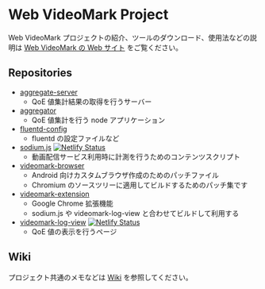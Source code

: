 # Web VideoMark Project

Web VideoMark プロジェクトの紹介、ツールのダウンロード、使用法などの説明は [Web VideoMark の Web サイト](https://vm.webdino.org/) をご覧ください。

## Repositories

- [aggregate-server](https://github.com/videomark/aggregate-server)
  - QoE 値集計結果の取得を行うサーバー
- [aggregator](https://github.com/videomark/aggregator)
  - QoE 値集計を行う node アプリケーション
- [fluentd-config](https://github.com/videomark/fluentd-config)
  - fluentd の設定ファイルなど
- [sodium.js](https://github.com/videomark/sodium.js) [![Netlify Status](https://api.netlify.com/api/v1/badges/2557c75c-0b3c-450b-b4dc-0f7b9fda88dd/deploy-status)](https://app.netlify.com/sites/sodium-js/deploys)
  - 動画配信サービス利用時に計測を行うためのコンテンツスクリプト
- [videomark-browser](https://github.com/videomark/videomark-browser)
  - Android 向けカスタムブラウザ作成のためのパッチファイル
  - Chromium のソースツリーに適用してビルドするためのパッチ集です
- [videomark-extension](https://github.com/videomark/videomark-extension)
  - Google Chrome 拡張機能
  - sodium.js や videomark-log-view と合わせてビルドして利用する
- [videomark-log-view](https://github.com/videomark/videomark-log-view) [![Netlify Status](https://api.netlify.com/api/v1/badges/381b781f-df6b-451a-829e-d15634b9b72f/deploy-status)](https://app.netlify.com/sites/videomark-log-view/deploys)
  - QoE 値の表示を行うページ

## Wiki
プロジェクト共通のメモなどは [Wiki](https://github.com/videomark/videomark/wiki) を参照してください。
